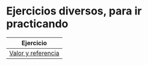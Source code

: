 # Ejercicios diversos, para ir practicando

|Ejercicio|
|-|
|[Valor y referencia](01-PaginaDelEjercicio.md)|
